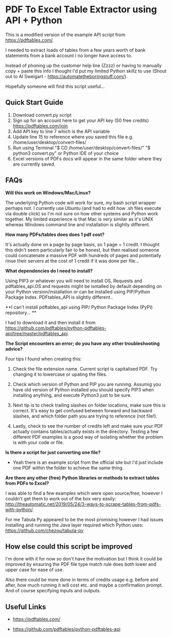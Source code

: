 # PDF To Excel Table Extractor using API + Python

This is a modified version of the example API script from  https://pdftables.com/.

I needed to extract loads of tables from a few years worth of bank statements from a bank account I no longer have access to.

Instead of phoning up the customer help line (Zzzz) or having to manually copy + paste this info I thought I'd put my limited Python skillz to use (Shout out to Al Sweigart - https://automatetheboringstuff.com/).

Hopefully someone will find this script useful...

## Quick Start Guide

1. Download convert.py script
2. Sign up for an account here to get your API key (50 free credits) https://pdftables.com/join
3. Add API key to line 7 which is the API variable
4. Update line 15 to reference where you saved this file e.g. /home/user/desktop/convert-files/
5. Run using Terminal "$ CD /home/user/desktop/convert-files/" "$ python3 convert.py" or Python IDE of your choice
6. Excel versions of PDFs docs will appear in the same folder where they are currently saved.

## FAQs

**Will this work on Windows/Mac/Linux?**

The underlying Python code will work for sure, my bash script wrapper perhaps not. I currently use Ubuntu (and had to edit how .sh files execute via double click) so I'm not sure on how other systems and Python work together. My limited experience is that Mac is very similar as it's UNIX whereas Windows command line and installation is slightly different.

**How many PDFs/tables does does 1 pdf cost?**

It's actually done on a page by page basis, so 1 page = 1 credit. I thought this didn't seem particularly fair to be honest, but then realised someone could concatenate a massive PDF with hundreds of pages and potentially rinse their servers at the cost of 1 credit if it was done per file...

**What dependencies do I need to install?**

Using PIP3 or whatever you will need to install OS, Requests and pdftables_api.OS and requests might be isntalled by default depending on your Python version/installation or can be installed using PIP/Python Package Index. PDFtables_API is slightly different..

**I can't install pdftables_api using PIP/ Python Package Index (PyPI) repository... **

 I had to download it and then install it from https://github.com/pdftables/python-pdftables-api/tree/master/pdftables_api.

**The Script encounters an error; do you have any other troubleshooting advice?**

Four tips I found when creating this:

1. Check the file extension name. Current script is capitalised PDF. Try changing it to lowercase or upating the files.

2. Check which version of Python and PIP you are running. Assumig you have old version of Python installed you should specify PIP3 when installing anything, and execute Python3 just to be sure. 

3. Next tip is to check trailing slashes on folder locations, make sure this is correct. It's easy to get confused between forward and backward slashes, and which folder path you are trying to reference (not file!).

4. Lastly, check to see the number of credits left and make sure your PDF actually contains tables/actually exists in the directory. Testing a few different PDF examples is a good way of isolating whether the problem is with your code or file.

**Is there a script for just converting one file?**
- Yeah there is an example script from the official site but I'd just include one PDF within the folder to achieve the same thing.

**Are there any other (free) Python libraries or methods to extract tables from PDFs to Excel?**

I was able to find a few examples which were open source/free, however I couldn't get them to work out of the box very easily: http://theautomatic.net/2019/05/24/3-ways-to-scrape-tables-from-pdfs-with-python/. 

For me Tabula Py appeared to be the most promising however I had issues installing and running the Java layer required which Python uses: https://github.com/chezou/tabula-py

## How else could this script be improved

I'm done with it for now so don't have the motivation but I think it could be improved by ensuring the PDF file type match rule does both lower and upper case for ease of use.

Also there could be more done in terms of credits usage e.g. before and after, how much running it will cost etc. and maybe a confirmation prompt. And of course specifying inputs and outputs.

## Useful Links

- https://pdftables.com/ 

- https://github.com/pdftables/python-pdftables-api 
